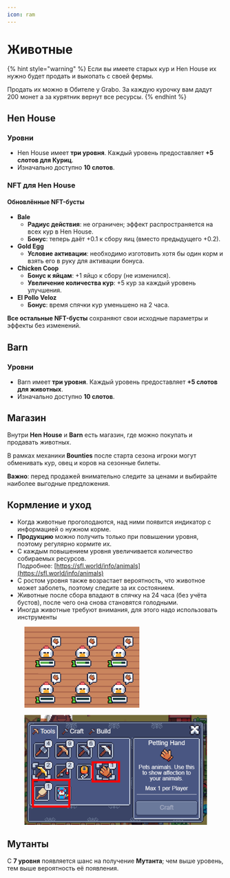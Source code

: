 ```yaml
---
icon: ram
---
```


# Животные

{% hint style="warning" %}
Если вы имеете старых кур и Hen House их нужно будет продать и выкопать с своей фермы.&#x20;

Продать их можно в Обителе у Grabo. За каждую курочку вам дадут 200 монет а за курятник вернут все ресурсы.&#x20;
{% endhint %}

## Hen House&#x20;

### Уровни

* Hen House имеет **три уровня**. Каждый уровень предоставляет **+5 слотов для Куриц**.
* Изначально доступно **10 слотов**.

### **NFT  для Hen House**

#### Обновлённые NFT-бусты

* **Bale**
  * **Радиус действия**: не ограничен; эффект распространяется на всех кур в Hen House.
  * **Бонус**: теперь даёт +0.1 к сбору яиц (вместо предыдущего +0.2).
* **Gold Egg**
  * **Условие активации**: необходимо изготовить хотя бы один корм и взять его в руку для активации бонуса.
* **Chicken Coop**
  * **Бонус к яйцам**: +1 яйцо к сбору (не изменился).
  * **Увеличение количества кур**: +5 кур за каждый уровень улучшения.
* **El Pollo Veloz**
  * **Бонус**: время спячки кур уменьшено на 2 часа.

**Все остальные NFT-бусты** сохраняют свои исходные параметры и эффекты без изменений.

## Barn

### Уровни

* Barn имеет **три уровня**. Каждый уровень предоставляет **+5 слотов для животных**.
* Изначально доступно **10 слотов**.

## Магазин&#x20;

Внутри **Hen House** и **Barn** есть магазин, где можно покупать и продавать животных.&#x20;

В рамках механики **Bounties** после старта сезона игроки могут обменивать кур, овец и коров на сезонные билеты.&#x20;

**Важно**: перед продажей внимательно следите за ценами и выбирайте наиболее выгодные предложения.

## Кормление и уход

* Когда животные проголодаются, над ними появится индикатор с информацией о нужном корме.
* **Продукцию** можно получить только при повышении уровня, поэтому регулярно кормите их.&#x20;
* С каждым повышением уровня увеличивается количество собираемых ресурсов.\
  Подробнее: [https://sfl.world/info/animals](https://sfl.world/info/animals)
* С ростом уровня также возрастает вероятность, что животное может заболеть, поэтому следите за их состоянием.
* Животные после сбора впадают в спячку на 24 часа (без учёта бустов), после чего она снова становятся голодными.
* Иногда животные требуют внимания, для этого надо использовать инструменты&#x20;

<div>

<figure><img src="../.gitbook/assets/image.png" alt=""><figcaption></figcaption></figure>

 

<figure><img src="../.gitbook/assets/Инструменты.png" alt=""><figcaption></figcaption></figure>

</div>

## Мутанты

С **7 уровня** появляется шанс на получение **Мутанта**; чем выше уровень, тем выше вероятность её появления.&#x20;
